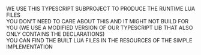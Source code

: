 WE USE THIS TYPESCRIPT SUBPROJECT TO PRODUCE THE RUNTIME LUA FILES  
YOU DON'T NEED TO CARE ABOUT THIS AND IT MIGHT NOT BUILD FOR YOU (WE USE A MODIFIED VERSION OF OUR TYPESCRIPT LIB THAT ALSO ONLY CONTAINS THE DECLARATIONS)  
YOU CAN FIND THE BUILT LUA FILES IN THE RESOURCES OF THE SIMPLE IMPLEMENTATION

